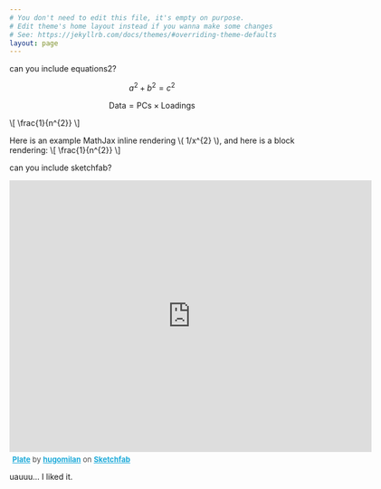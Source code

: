 ```yaml
---
# You don't need to edit this file, it's empty on purpose.
# Edit theme's home layout instead if you wanna make some changes
# See: https://jekyllrb.com/docs/themes/#overriding-theme-defaults
layout: page
---
```


<head>
    <script type="text/javascript"
            src="http://cdn.mathjax.org/mathjax/latest/MathJax.js?config=TeX-AMS-MML_HTMLorMML">
    </script>
</head>

can you include equations2?

$$a^2 + b^2 = c^2$$

$$ \mathsf{Data = PCs} \times \mathsf{Loadings} $$

\\[ \frac{1}{n^{2}} \\]

Here is an example MathJax inline rendering \\( 1/x^{2} \\), and here is a block rendering: 
\\[ \frac{1}{n^{2}} \\]

can you include sketchfab?

<div class="sketchfab-embed-wrapper"><iframe width="640" height="480" src="https://sketchfab.com/models/da99d159deb741ee8a4bf17298a9c02b/embed" frameborder="0" allowvr allowfullscreen mozallowfullscreen="true" webkitallowfullscreen="true" onmousewheel=""></iframe>

<p style="font-size: 13px; font-weight: normal; margin: 5px; color: #4A4A4A;">
    <a href="https://sketchfab.com/models/da99d159deb741ee8a4bf17298a9c02b?utm_medium=embed&utm_source=website&utm_campain=share-popup" target="_blank" style="font-weight: bold; color: #1CAAD9;">Plate</a>
    by <a href="https://sketchfab.com/hugomilan?utm_medium=embed&utm_source=website&utm_campain=share-popup" target="_blank" style="font-weight: bold; color: #1CAAD9;">hugomilan</a>
    on <a href="https://sketchfab.com?utm_medium=embed&utm_source=website&utm_campain=share-popup" target="_blank" style="font-weight: bold; color: #1CAAD9;">Sketchfab</a>
</p>
</div>

uauuu... I liked it.


